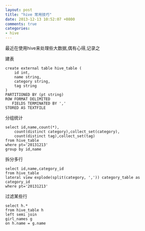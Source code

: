 ```yaml
---
layout: post
title: "hive 常用技巧"
date: 2013-12-13 10:52:07 +0800
comments: true
categories: 
- hive
---
```


最近在使用hive来处理些大数据,偶有心得,记录之

<!--more-->

建表

```
create external table hive_table (
	id int,
	name string,
	category string,
	tag string
)
PARTITIONED BY (pt string) 
ROW FORMAT DELIMITED
   FIELDS TERMINATED BY ',' 
STORED AS TEXTFILE
```


分组统计

```
select id,name,count(*),
	count(distinct category),collect_set(category),
	count(distinct tag),collect_set(tag)
from hive_table
where pt='20131213'
group by id,name
```

拆分多行

```
select id,name,category_id
from hive_table
lateral view explode(split(category, ',')) category_table as category_id
where pt='20131213'
```

过滤某些行

```
select h.*
from hive_table h
left semi join
girl_names g
on h.name = g.name


```








